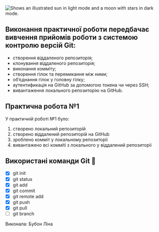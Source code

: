 <picture>
  <img alt="Shows an illustrated sun in light mode and a moon with stars in dark mode." src="https://upload.wikimedia.org/wikipedia/commons/c/ce/%D0%9B%D0%BE%D0%B3%D0%BE%D1%82%D0%B8%D0%BF_%D0%96%D0%B8%D1%82%D0%BE%D0%BC%D0%B8%D1%80%D1%81%D1%8C%D0%BA%D0%BE%D1%97_%D0%BF%D0%BE%D0%BB%D1%96%D1%82%D0%B5%D1%85%D0%BD%D1%96%D0%BA%D0%B8.png">
</picture>

## Виконання практичної роботи передбачає вивчення прийомів роботи з системою контролю версій Git:

- створення віддаленого репозиторія;
- клонування віддаленого репозиторія;
- виконання комміту;
- створення гілок та перемикання між ними;
- об’єднання гілок у головну гілку;
- аутентификацiя на GitHub за допомогою токена чи через SSH;
- вивантаження локального репозиторiю на GitHub.

## Практична робота №1

У практичнiй роботi №1 було:
1. створено локальний репозиторiй
2. створено вiддалений репозиторiй на GitHub
3. зроблено коммiт у локальному репозиторii
4. вивантажено всi коммiti з локального у вiддалений репозиторii

## Викoристанi команди Git 🧷
- [x] git init
- [x] git status
- [x] git add
- [x] git commit
- [x] git remote add
- [x] git push
- [x] git pull
- [ ] git branch
      
Виконала: Бубон Ліна
